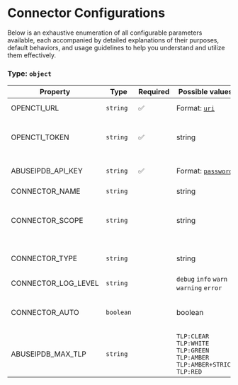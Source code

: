 # Connector Configurations

Below is an exhaustive enumeration of all configurable parameters available, each accompanied by detailed explanations of their purposes, default behaviors, and usage guidelines to help you understand and utilize them effectively.

### Type: `object`

| Property | Type | Required | Possible values | Default | Description |
| -------- | ---- | -------- | --------------- | ------- | ----------- |
| OPENCTI_URL | `string` | ✅ | Format: [`uri`](https://json-schema.org/understanding-json-schema/reference/string#built-in-formats) |  | The OpenCTI platform URL. |
| OPENCTI_TOKEN | `string` | ✅ | string |  | The token of the user who represents the connector in the OpenCTI platform. |
| ABUSEIPDB_API_KEY | `string` | ✅ | Format: [`password`](https://json-schema.org/understanding-json-schema/reference/string#built-in-formats) |  | API key used to authenticate requests to the AbuseIPDB service. |
| CONNECTOR_NAME | `string` |  | string | `"AbuseIPDB"` | Name of the connector. |
| CONNECTOR_SCOPE | `string` |  | string | `"IPv4-Addr"` | The scope defines the set of entity types that the enrichment connector is allowed to process. |
| CONNECTOR_TYPE | `string` |  | string | `"INTERNAL_ENRICHMENT"` | Should always be set to INTERNAL_ENRICHMENT for this connector. |
| CONNECTOR_LOG_LEVEL | `string` |  | `debug` `info` `warn` `warning` `error` | `"error"` | Determines the verbosity of the logs. |
| CONNECTOR_AUTO | `boolean` |  | boolean | `true` | Enables or disables automatic enrichment of observables for OpenCTI. |
| ABUSEIPDB_MAX_TLP | `string` |  | `TLP:CLEAR` `TLP:WHITE` `TLP:GREEN` `TLP:AMBER` `TLP:AMBER+STRICT` `TLP:RED` | `"TLP:AMBER"` | Traffic Light Protocol (TLP) level to apply on objects imported into OpenCTI. |
